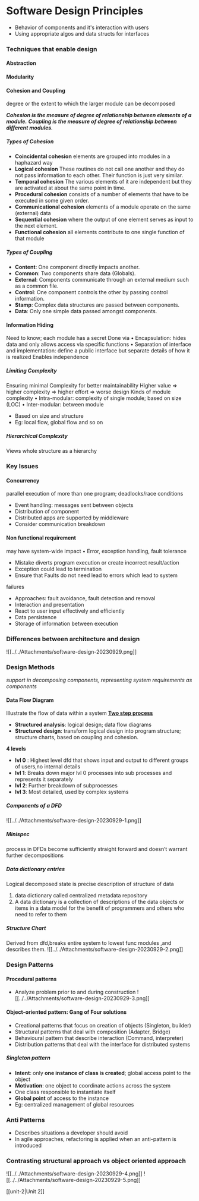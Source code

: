 # Software Design Principles

- Behavior of components and it's interaction with users
- Using appropriate algos and data structs for interfaces

### Techniques that enable design
#### Abstraction
#### Modularity
#### Cohesion and Coupling
degree or the extent to which the larger module can be decomposed


***Cohesion is the measure of degree of relationship between elements of a module.** **Coupling is the measure of degree of relationship between different modules**.*
##### Types of Cohesion
- **Coincidental cohesion**
    elements are grouped into modules in a haphazard way
- **Logical cohesion**
    These routines do not call one another and they do not pass information to each other. Their function is just very similar.
-  **Temporal cohesion** 
    The various elements of it are independent but they are activated at about the same point in time.
-  **Procedural cohesion**
	consists of a number of elements that have to be executed in some given order.
- **Communicational cohesion**
	elements of a module operate on the same (external) data
-  **Sequential cohesion**
    where the output of one element serves as input to the next element.
-  **Functional cohesion**
    all elements contribute to one single function of that module

##### Types of Coupling

- **Content**: One component directly impacts another.
- **Common**: Two components share data (Globals).
- **External**: Components communicate through an external medium such as a common file.
- **Control**: One component controls the other by passing control information.
- **Stamp**: Complex data structures are passed between components.
- **Data**: Only one simple data passed amongst components.


#### Information Hiding
Need to know; each module has a secret
Done via
• Encapsulation: hides data and only allows access via specific functions
• Separation of interface and implementation: define a public interface
but separate details of how it is realized
Enables independence

##### Limiting Complexity
Ensuring minimal Complexity for better maintainability
Higher value => higher complexity => higher effort => worse design
Kinds of module complexity • Intra-modular: complexity of single module; based on size (LOC) • Inter-modular: between module
- Based on size and structure
- Eg: local flow, global flow and so on

##### Hierarchical Complexity
Views whole structure as a hierarchy

### Key Issues

#### Concurrency
parallel execution of more than one program; deadlocks/race conditions 
- Event handling: messages sent between objects
- Distribution of component
- Distributed apps are supported by middleware
- Consider communication breakdown

#### Non functional requirement
may have system-wide impact • Error, exception handling, fault tolerance

- Mistake diverts program execution or create incorrect result/action
- Exception could lead to termination
- Ensure that Faults do not need lead to errors which lead to system

failures

- Approaches: fault avoidance, fault detection and removal
- Interaction and presentation
- React to user input effectively and efficiently
- Data persistence
- Storage of information between execution


### Differences between architecture and design
![[../../Attachments/software-design-20230929.png]]

### Design Methods
*support in decomposing components, representing
system requirements as components*

#### Data Flow Diagram
Illustrate the flow of data within a system
**<u>Two step process</u>**
- **Structured analysis**: logical design; data flow diagrams
- **Structured design**: transform logical design into program structure;
	structure charts, based on coupling and cohesion.

**4 levels**
- **lvl 0** : Highest level dfd that shows input and output to different groups of users,no internal details
- **lvl 1**: Breaks down major lvl 0 processes into sub processes and represents it separately
- **lvl 2**: Further breakdown of subprocesses
- **lvl 3**:  Most detailed, used by complex systems

##### Components of a DFD
![[../../Attachments/software-design-20230929-1.png]]

##### Minispec
process in DFDs become sufficiently straight forward and
doesn’t warrant further decompositions
##### Data dictionary entries
Logical decomposed state is precise description of structure of data
1. data dictionary called centralized metadata repository
2. A data dictionary is a collection of descriptions of the data objects or items in a data model for the benefit of programmers and others who need to refer to them

##### Structure Chart
Derived from dfd,breaks entire system to lowest func modules ,and describes them.
![[../../Attachments/software-design-20230929-2.png]]



### Design Patterns
#### Procedural patterns
- Analyze problem prior to and during construction
![[../../Attachments/software-design-20230929-3.png]]
#### Object-oriented pattern: Gang of Four solutions
- Creational patterns that focus on creation of objects (Singleton, builder)
- Structural patterns that deal with composition (Adapter, Bridge)
- Behavioural pattern that describe interaction (Command, interpreter)
- Distribution patterns that deal with the interface for distributed systems
##### Singleton pattern
- **Intent**: only **one instance of class is created**; global access point to the object
- **Motivation**: one object to coordinate actions across the system
- One class responsible to instantiate itself
- **Global point** of access to the instance
- Eg: centralized management of global resources


### Anti Patterns
- Describes situations a developer should avoid
- In agile approaches, refactoring is applied when an anti-pattern is introduced

### Contrasting structural approach vs object oriented approach



![[../../Attachments/software-design-20230929-4.png]]
![[../../Attachments/software-design-20230929-5.png]]

[[unit-2|Unit 2]]





